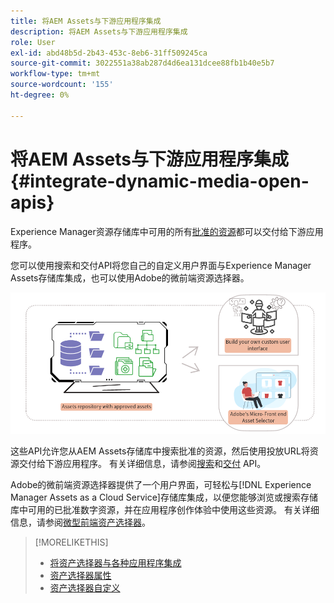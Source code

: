 ```yaml
---
title: 将AEM Assets与下游应用程序集成
description: 将AEM Assets与下游应用程序集成
role: User
exl-id: abd48b5d-2b43-453c-8eb6-31ff509245ca
source-git-commit: 3022551a38ab287d4d6ea131dcee88fb1b40e5b7
workflow-type: tm+mt
source-wordcount: '155'
ht-degree: 0%

---
```


# 将AEM Assets与下游应用程序集成 {#integrate-dynamic-media-open-apis}

Experience Manager资源存储库中可用的所有[批准的资源](/help/assets/approve-assets.md)都可以交付给下游应用程序。

您可以使用搜索和交付API将您自己的自定义用户界面与Experience Manager Assets存储库集成，也可以使用Adobe的微前端资源选择器。

![与AEM Assets存储库集成](assets/asset-selector-integration.png)

这些API允许您从AEM Assets存储库中搜索批准的资源，然后使用投放URL将资源交付给下游应用程序。 有关详细信息，请参阅[搜索](/help/assets/search-assets-api.md)和[交付](/help/assets/deliver-assets-apis.md) API。

Adobe的微前端资源选择器提供了一个用户界面，可轻松与[!DNL Experience Manager Assets as a Cloud Service]存储库集成，以便您能够浏览或搜索存储库中可用的已批准数字资源，并在应用程序创作体验中使用这些资源。 有关详细信息，请参阅[微型前端资产选择器](/help/assets/overview-asset-selector.md)。

>[!MORELIKETHIS]
>
>* [将资产选择器与各种应用程序集成](/help/assets/integrate-asset-selector.md)
>* [资产选择器属性](/help/assets/asset-selector-properties.md)
>* [资产选择器自定义](/help/assets/asset-selector-customization.md)
